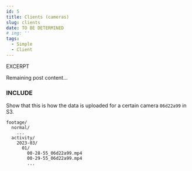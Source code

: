 ```yaml
---
id: 5
title: Clients (cameras)
slug: clients
date: TO BE DETERMINED
# img: ''
tags: 
  - Simple
  - Client
---
```


EXCERPT
<!--more-->

Remaining post content...


### INCLUDE
Show that this is how the data is uploaded for a certain camera `06d22a99` in S3.

```text
footage/
  normal/
    ...
  activity/
    2023-03/
      01/
        00-28-55_06d22a99.mp4
        00-29-55_06d22a99.mp4
        ...
```
